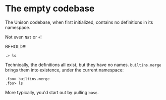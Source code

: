 # The empty codebase

The Unison codebase, when first initialized, contains no definitions in its namespace.

Not even `Nat` or `+`!

BEHOLD!!!

```ucm:error
.> ls
```

Technically, the definitions all exist, but they have no names. `builtins.merge` brings them into existence, under the current namespace:

```ucm
.foo> builtins.merge
.foo> ls
```

More typically, you'd start out by pulling `base`.

